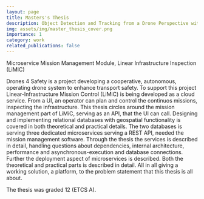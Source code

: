 ```yaml
---
layout: page
title: Masters's Thesis
description: Object Detection and Tracking from a Drone Perspective with Transformer- and fully CNN networks
img: assets/img/master_thesis_cover.png
importance: 1
category: work
related_publications: false
---
```


Microservice Mission Management Module, Linear Infrastructure Inspection (LiMIC)

Drones 4 Safety is a project developing a cooperative, autonomous, operating drone system to enhance transport
safety. To support this project Linear-Infrastructure Mission Control (LiMiC) is being developed as a cloud service.
From a UI, an operator can plan and control the continuos missions, inspecting the infrastructure. This thesis
circles around the mission management part of LiMiC, serving as an API, that the UI can call. Designing and
implementing relational databases with geospatial functionality is covered in both theoretical and practical details.
The two databases is serving three dedicated microservices serving a REST API, needed the mission management
software. Through the thesis the services is described in detail, handling questions about dependencies, internal
architecture, performance and asynchronous-execution and database connections. Further the deployment aspect
of microservices is described. Both the theoretical and practical parts is described in detail. All in all giving a
working solution, a platform, to the problem statement that this thesis is all about.

The thesis was graded 12 (ETCS A).